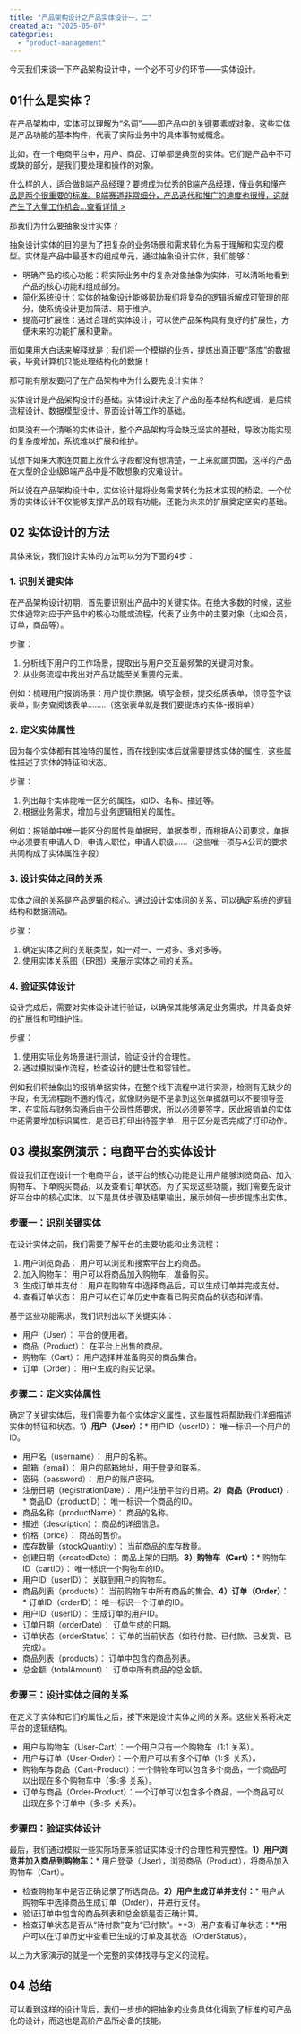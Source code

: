 ```yaml
---
title: "产品架构设计之产品实体设计一，二"
created_at: "2025-05-07"
categories:
  - "product-management"
---
```


今天我们来谈一下产品架构设计中，一个必不可少的环节——实体设计。

## 01什么是实体？

在产品架构中，实体可以理解为“名词”——即产品中的关键要素或对象。这些实体是产品功能的基本构件，代表了实际业务中的具体事物或概念。

比如，在一个电商平台中，用户、商品、订单都是典型的实体。它们是产品中不可或缺的部分，是我们要处理和操作的对象。

[什么样的人，适合做B端产品经理？要想成为优秀的B端产品经理，懂业务和懂产品是两个很重要的标准。B端赛道非常细分，产品迭代和推广的速度也很慢，这就产生了大量工作机会...查看详情 >](https://ke.qidianla.com/courses/tobpm)

那我们为什么要抽象设计实体？

抽象设计实体的目的是为了把复杂的业务场景和需求转化为易于理解和实现的模型。实体是产品中最基本的组成单元，通过抽象设计实体，我们能够：

  * 明确产品的核心功能：将实际业务中的复杂对象抽象为实体，可以清晰地看到产品的核心功能和组成部分。
  * 简化系统设计：实体的抽象设计能够帮助我们将复杂的逻辑拆解成可管理的部分，使系统设计更加简洁、易于维护。
  * 提高可扩展性：通过合理的实体设计，可以使产品架构具有良好的扩展性，方便未来的功能扩展和更新。

而如果用大白话来解释就是：我们将一个模糊的业务，提炼出真正要“落库”的数据表，毕竟计算机只能处理结构化的数据！

那可能有朋友要问了在产品架构中为什么要先设计实体？

实体设计是产品架构设计的基础。实体设计决定了产品的基本结构和逻辑，是后续流程设计、数据模型设计、界面设计等工作的基础。

如果没有一个清晰的实体设计，整个产品架构将会缺乏坚实的基础，导致功能实现的复杂度增加，系统难以扩展和维护。

试想下如果大家连页面上放什么字段都没有想清楚，一上来就画页面，这样的产品在大型的企业级B端产品中是不敢想象的灾难设计。

所以说在产品架构设计中，实体设计是将业务需求转化为技术实现的桥梁。一个优秀的实体设计不仅能够支撑产品的现有功能，还能为未来的扩展奠定坚实的基础。

## 02 实体设计的方法

具体来说，我们设计实体的方法可以分为下面的4步：

### 1\. 识别关键实体

在产品架构设计初期，首先要识别出产品中的关键实体。在绝大多数的时候，这些实体通常对应于产品中的核心功能或流程，代表了业务中的主要对象（比如会员，订单，商品等）。

步骤：

  1. 分析线下用户的工作场景，提取出与用户交互最频繁的关键词对象。
  2. 从业务流程中找出对产品功能至关重要的元素。

例如：梳理用户报销场景：用户提供票据，填写金额，提交纸质表单，领导签字该表单，财务查阅该表单……..（这张表单就是我们要提炼的实体-报销单）

### 2\. 定义实体属性

因为每个实体都有其独特的属性，而在找到实体后就需要提炼实体的属性，这些属性描述了实体的特征和状态。

步骤：

  1. 列出每个实体能唯一区分的属性，如ID、名称、描述等。
  2. 根据业务需求，增加与业务逻辑相关的属性。

例如：报销单中唯一能区分的属性是单据号，单据类型，而根据A公司要求，单据中必须要有申请人ID，申请人职位，申请人职级……（这些唯一项与A公司的要求共同构成了实体属性字段）

### 3\. 设计实体之间的关系

实体之间的关系是产品逻辑的核心。通过设计实体间的关系，可以确定系统的逻辑结构和数据流动。

步骤：

  1. 确定实体之间的关联类型，如一对一、一对多、多对多等。
  2. 使用实体关系图（ER图）来展示实体之间的关系。

### 4\. 验证实体设计

设计完成后，需要对实体设计进行验证，以确保其能够满足业务需求，并具备良好的扩展性和可维护性。

步骤：

  1. 使用实际业务场景进行测试，验证设计的合理性。
  2. 通过模拟操作流程，检查设计的健壮性和容错性。

例如我们将抽象出的报销单据实体，在整个线下流程中进行实测，检测有无缺少的字段，有无流程跑不通的情况，就像财务是不是拿到这张单据就可以不要领导签字，在实际与财务沟通后由于公司性质要求，所以必须要签字，因此报销单的实体中还需要增加标识属性，是否已打印出待签字单，用于区分是否完成了打印动作。

## 03 模拟案例演示：电商平台的实体设计

假设我们正在设计一个电商平台，该平台的核心功能是让用户能够浏览商品、加入购物车、下单购买商品，以及查看订单状态。为了实现这些功能，我们需要先设计好平台中的核心实体。以下是具体步骤及结果输出，展示如何一步步提炼出实体。

### 步骤一：识别关键实体

在设计实体之前，我们需要了解平台的主要功能和业务流程：

  1. 用户浏览商品： 用户可以浏览和搜索平台上的商品。
  2. 加入购物车： 用户可以将商品加入购物车，准备购买。
  3. 生成订单并支付： 用户在购物车中选择商品后，可以生成订单并完成支付。
  4. 查看订单状态： 用户可以在订单历史中查看已购买商品的状态和详情。

基于这些功能需求，我们识别出以下关键实体：

  * 用户（User）： 平台的使用者。
  * 商品（Product）： 在平台上出售的商品。
  * 购物车（Cart）： 用户选择并准备购买的商品集合。
  * 订单（Order）： 用户生成的购买记录。

### 步骤二：定义实体属性

确定了关键实体后，我们需要为每个实体定义属性，这些属性将帮助我们详细描述实体的特征和状态。**1）用户（User）：*** 用户ID（userID）： 唯一标识一个用户的ID。
  * 用户名（username）： 用户的名称。
  * 邮箱（email）： 用户的邮箱地址，用于登录和联系。
  * 密码（password）： 用户的账户密码。
  * 注册日期（registrationDate）： 用户注册平台的日期。**2）商品（Product）：*** 商品ID（productID）： 唯一标识一个商品的ID。
  * 商品名称（productName）： 商品的名称。
  * 描述（description）： 商品的详细信息。
  * 价格（price）： 商品的售价。
  * 库存数量（stockQuantity）： 当前商品的库存数量。
  * 创建日期（createdDate）： 商品上架的日期。**3）购物车（Cart）：*** 购物车ID（cartID）： 唯一标识一个购物车的ID。
  * 用户ID（userID）： 关联到用户的购物车。
  * 商品列表（products）： 当前购物车中所有商品的集合。**4）订单（Order）：*** 订单ID（orderID）： 唯一标识一个订单的ID。
  * 用户ID（userID）： 生成订单的用户ID。
  * 订单日期（orderDate）： 订单生成的日期。
  * 订单状态（orderStatus）： 订单的当前状态（如待付款、已付款、已发货、已完成）。
  * 商品列表（products）： 订单中包含的商品列表。
  * 总金额（totalAmount）： 订单中所有商品的总金额。

### 步骤三：设计实体之间的关系

在定义了实体和它们的属性之后，接下来是设计实体之间的关系。这些关系将决定平台的逻辑结构。

  * 用户与购物车（User-Cart）：一个用户只有一个购物车（1:1 关系）。
  * 用户与订单（User-Order）：一个用户可以有多个订单（1:多 关系）。
  * 购物车与商品（Cart-Product）：一个购物车可以包含多个商品，一个商品可以出现在多个购物车中（多:多 关系）。
  * 订单与商品（Order-Product）：一个订单可以包含多个商品，一个商品可以出现在多个订单中（多:多 关系）。

### 步骤四：验证实体设计

最后，我们通过模拟一些实际场景来验证实体设计的合理性和完整性。**1）用户浏览并加入商品到购物车：*** 用户登录（User），浏览商品（Product），将商品加入购物车（Cart）。
  * 检查购物车中是否正确记录了所选商品。**2）用户生成订单并支付：*** 用户从购物车中选择商品生成订单（Order），并进行支付。
  * 验证订单中包含的商品列表和总金额是否正确计算。
  * 检查订单状态是否从“待付款”变为“已付款”。**3）用户查看订单状态：**用户可以在订单历史中查看已生成的订单及其状态（OrderStatus）。

以上为大家演示的就是一个完整的实体找寻与定义的流程。

## 04 总结

可以看到这样的设计背后，我们一步步的把抽象的业务具体化得到了标准的可产品化的设计，而这也是高阶产品所必备的技能。
